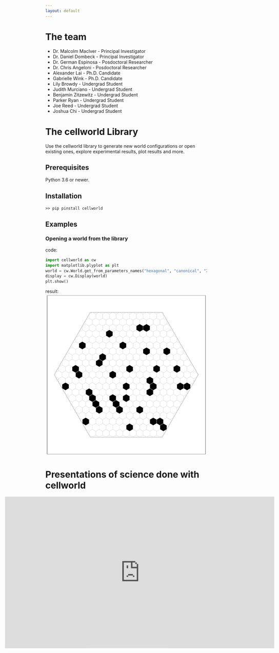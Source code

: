 ```yaml
---
layout: default
---
```


# The team
* Dr. Malcolm MacIver - Principal Investigator
* Dr. Daniel Dombeck - Principal Investigator
* Dr. German Espinosa - Posdoctoral Researcher
* Dr. Chris Angeloni - Posdoctoral Researcher
* Alexander Lai - Ph.D. Candidate
* Gabrielle Wink - Ph.D. Candidate
* Lily Browdy - Undergrad Student
* Judith Murciano - Undergrad Student
* Benjamin Zitzewitz - Undergrad Student
* Parker Ryan - Undergrad Student
* Joe Reed - Undergrad Student
* Joshua Chi - Undergrad Student

<!---
# Public datasets
1. [Mus Musculus in mid entropy environment (21_05)](https://www.google.com)
2. [Mus Musculus and Robot (aversive) in mid entropy environment (21_05)](https://www.google.com)
3. [Mus Musculus in open environment (00_00)](https://www.google.com)
4. [Peromyscus Maniculatus in mid entropy environment (21_05)](https://www.google.com)
5. [Peromyscus Maniculatus and Robot (aversive) in mid entropy environment (21_05)](https://www.google.com)
6. [Peromyscus Maniculatus environment (00_00)](https://www.google.com)
-->

# The cellworld Library
Use the cellworld library to generate new world configurations or open existing ones, explore experimental results, plot results and more.

## Prerequisites
Python 3.6 or newer.

## Installation
```shell
>> pip pinstall cellworld
```

## Examples

### Opening a world from the library
code:
```python
import cellworld as cw
import matplotlib.plyplot as plt
world = cw.World.get_from_parameters_names("hexagonal", "canonical", "21_05")
display = cw.Display(world)
plt.show()
```
result:
![world21_05](assets/img/21_05.png)

# Presentations of science done with cellworld
## Presentation on Nov 1 2023 to the Northwestern Institute on Complex Systems

<div style="text-align:center; transform: scale(1.5);margin-bottom: 20px;">
    <iframe width="560" height="315" src="https://www.youtube.com/embed/vINeoZ1Tm1E?si=IxzZ7CnVO0HoTXW9" title="YouTube video player" frameborder="0" allow="accelerometer; autoplay; clipboard-write; encrypted-media; gyroscope; picture-in-picture; web-share" allowfullscreen></iframe>
</div>
